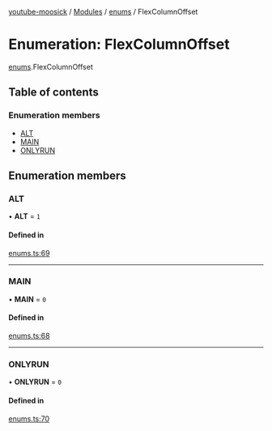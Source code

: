 [youtube-moosick](../README.md) / [Modules](../modules.md) / [enums](../modules/enums.md) / FlexColumnOffset

# Enumeration: FlexColumnOffset

[enums](../modules/enums.md).FlexColumnOffset

## Table of contents

### Enumeration members

- [ALT](enums.FlexColumnOffset.md#alt)
- [MAIN](enums.FlexColumnOffset.md#main)
- [ONLYRUN](enums.FlexColumnOffset.md#onlyrun)

## Enumeration members

### ALT

• **ALT** = `1`

#### Defined in

[enums.ts:69](https://github.com/EvasiveXkiller/youtube-moosick/blob/13a57da/src/enums.ts#L69)

___

### MAIN

• **MAIN** = `0`

#### Defined in

[enums.ts:68](https://github.com/EvasiveXkiller/youtube-moosick/blob/13a57da/src/enums.ts#L68)

___

### ONLYRUN

• **ONLYRUN** = `0`

#### Defined in

[enums.ts:70](https://github.com/EvasiveXkiller/youtube-moosick/blob/13a57da/src/enums.ts#L70)

